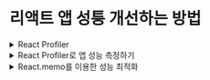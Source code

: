 # 리액트 앱 성틍 개선하는 방법

<details>
<summary>React Profiler</summary>

### 리액트 프로파일러란?
- React-Profilers는 React16.5에서 새로운 DevTools 프로파일러 플러그인에 대한 지원을 추가한다.
- 이 플러그인은 React의 Profiler API를 사용하여 React 애플리케이션의 성능 병목 현상을 식별하기 위해 렌더링되는 각 구성 요소에 대한 타이밍 정보를 수집한다.

#### 리액트 프로파일러를 이용한 성능 측정하기
- React Profilers를 이용하여 성능을 측정하기 위해 두 개의 컴포넌트를 생성 후 성능 비교를 해보자
![Alt text](image.png)
- A.js : 모든 요소를 하나의 컴포넌트에
- B.js : 여러 컴포넌트로 나눠주기
```javascript
// A.js
import React from 'react'

const A = ({message, posts}) => {
  return (
    <div>
        <h1>A Component</h1>
        <p>{message}</p>
        <ul>
            {posts.map(post => {
                return (
                    <li key={post.id}>
                        <p>{post.title}</p>
                    </li>
                )
            })}
        </ul>
    </div>
  )
}

export default A

// B.js
import React from 'react'

const Message = ({message}) => {
    return (
        <p>{message}</p>
    )
}

const ListItem = ({post}) => {
    return (
        <li key={post.id}>
            <p>{post.title}</p>
        </li>
    )
}

const List = ({posts}) => {
    return (
        <ul>
            {posts.map(post => (
                <ListItem key={post.id} post={post}/>
            ))}
        </ul>
    )
}

const B = ({message, posts}) => {
  return (
    <div>
        <h1>B Component</h1>
        <Message message={message}/>
        <List posts={posts}/>/
    </div>
  )
}

export default B
```

#### 가짜 데이터 가져오기
- 성능을 측정하기 위해 어느 정도 많은 데이터가 있을 시에 측정이 가능하기 때문에 가짜 데이터를 전달해주는 곳에 요청을 보내서 데이터를 받아온다.
```javascript
useEffect(() => {
    fetch('https://jsonplaceholder.typicode.com/posts')
        .then(response => response.json())
        .then(posts => setPosts(posts));
}, []);
```
- Response는 HTTP 응답 전체를 나타내는 객체로, JSON 본문 콘텐츠를 추출하기 위해서는 json()(en-US)메서드를 호출해야 한다.

#### useEffect
- 컴포는트가 랜더링될 때 특정 작업을 실행할 수 있도록 하는 Hook
- 여기서 App 컴포넌트가 한번 렌더링 된 후 jsonplaceholder라는 곳의 서버에 비동기 요청을 보내어 posts 데이터를 가져오기 위해 사용되었다.
- 현재는 profiler를 살펴보는 부분에 집중하기 위해 나중에 더 자세히 알아보도록 하자.

#### fetch() 메소드
- 원격 API에 요청을 보내기 위해 사용할 수 있는 메소드
- 전역 fetch() 메소드는 네트워크에서 리소스를 가져오는 프로세스를 시작하여 Response응답을 사용할 수 있게 되면 이행된 Promise 약속을 Return한다.

#### jsonplaceholder
- JSONPlaceholder는 가짜 데이터가 필요할 때마다 사용할 수 있는 무료 온라인 REST API
- posts, users, photos 등 여러 가지 가짜 데이터를 가져올 수 있다.
</details>
<details>
<summary>React Profiler로 앱 성능 측정하기</summary>

- 성능을 측정하기 위해 크롬 개발자 도구를 열고 Profiler 탭으로 이동
![Alt text](image-1.png)

- 여기서 프로파일링을 수행하여 성능 데이터를 기록하고 측정할 수 있다.
- 프로 파일링을 수행하려면 레코드 버튼을 클릭한다.
- Profiler는 컴포넌트가 재렌더링이 될 때마다 성능을 기록한다.
![Alt text](image-2.png)

- hello 입력했을 때 비교
![Alt text](image-3.png)

- A보다 B의 처리 시간이 더 느린 것을 확인할 수 있음
</details>
<details>
<summary>React.memo를 이용한 성능 최적화</summary>

</details>